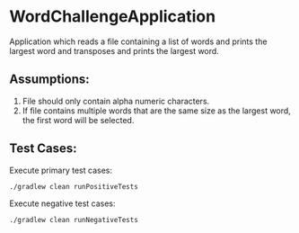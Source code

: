 # WordChallengeApplication

Application which reads a file containing a list of words and prints the largest word and transposes and prints the largest word.

## Assumptions: 
1. File should only contain alpha numeric characters.
2. If file contains multiple words that are the same size as the largest word, the first word will be selected.

## Test Cases:

Execute primary test cases:

```
./gradlew clean runPositiveTests
```

Execute negative test cases:

```
./gradlew clean runNegativeTests
```
